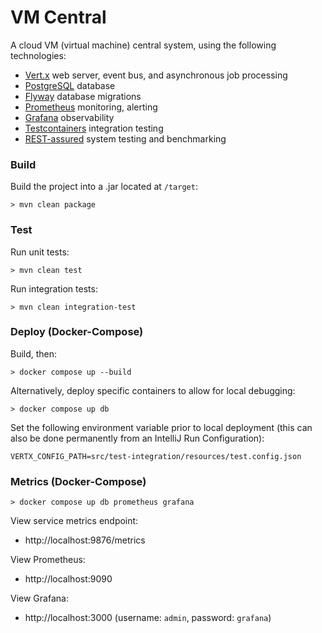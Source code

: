 # VM Central

A cloud VM (virtual machine) central system, using the following technologies:

* [Vert.x](https://vertx.io) web server, event bus, and asynchronous job processing
* [PostgreSQL](https://www.postgresql.org) database
* [Flyway](https://flywaydb.org) database migrations
* [Prometheus](https://prometheus.io) monitoring, alerting
* [Grafana](https://grafana.com) observability
* [Testcontainers](https://testcontainers.com) integration testing
* [REST-assured](https://rest-assured.io) system testing and benchmarking

### Build

Build the project into a .jar located at `/target`:

```
> mvn clean package
```

### Test

Run unit tests:

```
> mvn clean test
```

Run integration tests:

```
> mvn clean integration-test
```

### Deploy (Docker-Compose)

Build, then:
```
> docker compose up --build
```

Alternatively, deploy specific containers to allow for local debugging:

```
> docker compose up db
```

Set the following environment variable prior to local deployment (this can also be done permanently from an IntelliJ Run
Configuration):

```
VERTX_CONFIG_PATH=src/test-integration/resources/test.config.json
```

### Metrics (Docker-Compose)

```
> docker compose up db prometheus grafana
```

View service metrics endpoint: 
- http://localhost:9876/metrics

View Prometheus:
- http://localhost:9090

View Grafana:
- http://localhost:3000 (username: `admin`, password: `grafana`)
